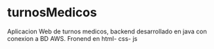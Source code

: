 # turnosMedicos
Aplicacion Web de turnos medicos, backend desarrollado en java con conexion a BD AWS. Fronend en html- css- js
